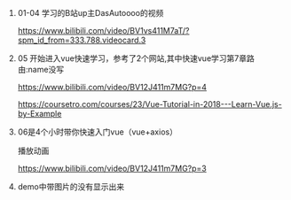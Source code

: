 1. 01-04 学习的B站up主DasAutoooo的视频

    https://www.bilibili.com/video/BV1vs411M7aT/?spm_id_from=333.788.videocard.3

2. 05 开始进入vue快速学习，参考了2个网站,其中快速vue学习第7章路由:name没写
   
    https://www.bilibili.com/video/BV12J411m7MG?p=4
    
    https://coursetro.com/courses/23/Vue-Tutorial-in-2018---Learn-Vue.js-by-Example

3. 06是4个小时带你快速入门vue（vue+axios）

    播放动画

    https://www.bilibili.com/video/BV12J411m7MG?p=3

4. demo中带图片的没有显示出来